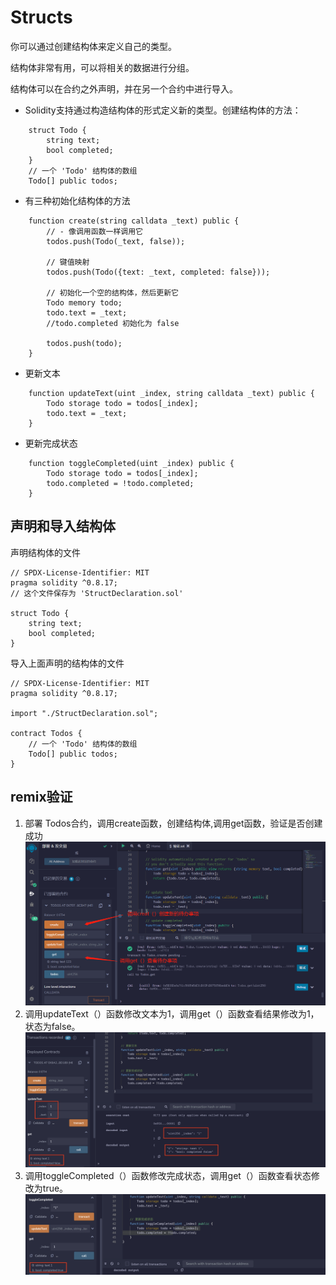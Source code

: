 # Structs
你可以通过创建结构体来定义自己的类型。

结构体非常有用，可以将相关的数据进行分组。

结构体可以在合约之外声明，并在另一个合约中进行导入。


* Solidity支持通过构造结构体的形式定义新的类型。创建结构体的方法：
```solidity
    struct Todo {
        string text;
        bool completed;
    }
    // 一个 'Todo' 结构体的数组
    Todo[] public todos;
```

* 有三种初始化结构体的方法
```solidity
    function create(string calldata _text) public {
        // - 像调用函数一样调用它
        todos.push(Todo(_text, false));

        // 键值映射
        todos.push(Todo({text: _text, completed: false}));

        // 初始化一个空的结构体，然后更新它
        Todo memory todo;
        todo.text = _text;
        //todo.completed 初始化为 false

        todos.push(todo);
    }
```
* 更新文本
```solidity
    function updateText(uint _index, string calldata _text) public {
        Todo storage todo = todos[_index];
        todo.text = _text;
    }
```
* 更新完成状态
```solidity
    function toggleCompleted(uint _index) public {
        Todo storage todo = todos[_index];
        todo.completed = !todo.completed;
    }
```

## 声明和导入结构体
声明结构体的文件

```solidity
// SPDX-License-Identifier: MIT
pragma solidity ^0.8.17;
// 这个文件保存为 'StructDeclaration.sol'

struct Todo {
    string text;
    bool completed;
}
```

导入上面声明的结构体的文件

```solidity
// SPDX-License-Identifier: MIT
pragma solidity ^0.8.17;

import "./StructDeclaration.sol";

contract Todos {
    // 一个 'Todo' 结构体的数组
    Todo[] public todos;
}
```

## remix验证
1. 部署 Todos合约，调用create函数，创建结构体,调用get函数，验证是否创建成功
![15-1.jpg](img/15-1.jpg)
2. 调用updateText（）函数修改文本为1，调用get（）函数查看结果修改为1，状态为false。
![15-2.jpg](img/15-2.png)
3. 调用toggleCompleted（）函数修改完成状态，调用get（）函数查看状态修改为true。
![15-3.jpg](img/15-3.png)
